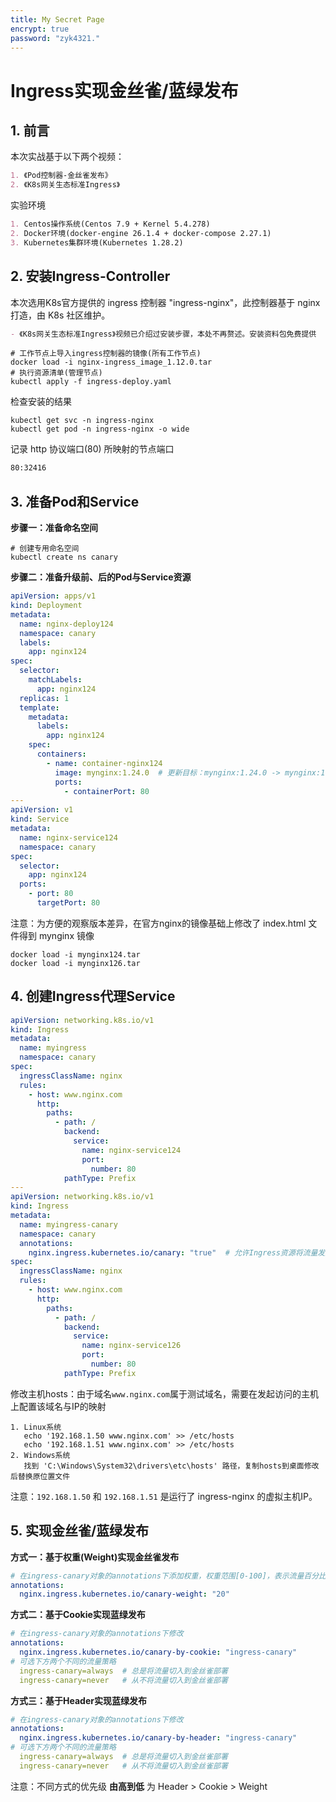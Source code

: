 ```yaml
---
title: My Secret Page
encrypt: true
password: "zyk4321."
---
```


# Ingress实现金丝雀/蓝绿发布

## 1. 前言

本次实战基于以下两个视频：

~~~markdown
1. 《Pod控制器-金丝雀发布》
2. 《K8s网关生态标准Ingress》
~~~

实验环境

~~~markdown
1. Centos操作系统(Centos 7.9 + Kernel 5.4.278)
2. Docker环境(docker-engine 26.1.4 + docker-compose 2.27.1)
3. Kubernetes集群环境(Kubernetes 1.28.2)
~~~

## 2. 安装Ingress-Controller

本次选用K8s官方提供的 ingress 控制器 "ingress-nginx"，此控制器基于 nginx 打造，由 K8s 社区维护。

~~~markdown
- 《K8s网关生态标准Ingress》视频已介绍过安装步骤，本处不再赘述。安装资料包免费提供
~~~

~~~shell
# 工作节点上导入ingress控制器的镜像(所有工作节点)
docker load -i nginx-ingress_image_1.12.0.tar
# 执行资源清单(管理节点)
kubectl apply -f ingress-deploy.yaml
~~~

检查安装的结果

~~~shell
kubectl get svc -n ingress-nginx
kubectl get pod -n ingress-nginx -o wide
~~~

记录 http 协议端口(80) 所映射的节点端口

~~~markdown
80:32416
~~~

## 3. 准备Pod和Service

**步骤一：准备命名空间**

~~~shell
# 创建专用命名空间
kubectl create ns canary
~~~

**步骤二：准备升级前、后的Pod与Service资源** 

~~~yaml
apiVersion: apps/v1
kind: Deployment
metadata:
  name: nginx-deploy124
  namespace: canary
  labels:
    app: nginx124
spec:
  selector:
    matchLabels:
      app: nginx124
  replicas: 1
  template:
    metadata:
      labels:
        app: nginx124
    spec:
      containers:
        - name: container-nginx124
          image: mynginx:1.24.0  # 更新目标：mynginx:1.24.0 -> mynginx:1.26.2
          ports:
            - containerPort: 80
---
apiVersion: v1
kind: Service
metadata:
  name: nginx-service124
  namespace: canary
spec:
  selector:
    app: nginx124
  ports:
    - port: 80
      targetPort: 80
~~~

注意：为方便的观察版本差异，在官方nginx的镜像基础上修改了 index.html 文件得到 mynginx 镜像

~~~shell
docker load -i mynginx124.tar
docker load -i mynginx126.tar
~~~



## 4. 创建Ingress代理Service

~~~yaml
apiVersion: networking.k8s.io/v1
kind: Ingress
metadata:
  name: myingress
  namespace: canary
spec:
  ingressClassName: nginx
  rules:
    - host: www.nginx.com
      http:
        paths:
          - path: /
            backend:
              service:        
                name: nginx-service124
                port: 
                  number: 80
            pathType: Prefix
---
apiVersion: networking.k8s.io/v1
kind: Ingress
metadata:
  name: myingress-canary
  namespace: canary
  annotations:
    nginx.ingress.kubernetes.io/canary: "true"  # 允许Ingress资源将流量发送到金丝雀部署
spec:
  ingressClassName: nginx
  rules:
    - host: www.nginx.com
      http:
        paths:
          - path: /
            backend:
              service:        
                name: nginx-service126
                port: 
                  number: 80
            pathType: Prefix
~~~

修改主机hosts：由于域名`www.nginx.com`属于测试域名，需要在发起访问的主机上配置该域名与IP的映射

~~~shell
1. Linux系统
   echo '192.168.1.50 www.nginx.com' >> /etc/hosts
   echo '192.168.1.51 www.nginx.com' >> /etc/hosts
2. Windows系统
   找到 'C:\Windows\System32\drivers\etc\hosts' 路径，复制hosts到桌面修改后替换原位置文件
~~~

注意：`192.168.1.50`  和 `192.168.1.51` 是运行了 ingress-nginx 的虚拟主机IP。

## 5. 实现金丝雀/蓝绿发布

**方式一：基于权重(Weight)实现金丝雀发布**

~~~yaml
# 在ingress-canary对象的annotations下添加权重，权重范围[0-100]，表示流量百分比
annotations:
  nginx.ingress.kubernetes.io/canary-weight: "20"
~~~

**方式二：基于Cookie实现蓝绿发布**

~~~yaml 
# 在ingress-canary对象的annotations下修改
annotations:
  nginx.ingress.kubernetes.io/canary-by-cookie: "ingress-canary"
# 可选下方两个不同的流量策略
  ingress-canary=always  # 总是将流量切入到金丝雀部署
  ingress-canary=never   # 从不将流量切入到金丝雀部署
~~~

**方式三：基于Header实现蓝绿发布**

~~~yaml
# 在ingress-canary对象的annotations下修改
annotations:
  nginx.ingress.kubernetes.io/canary-by-header: "ingress-canary"
# 可选下方两个不同的流量策略
  ingress-canary=always  # 总是将流量切入到金丝雀部署
  ingress-canary=never   # 从不将流量切入到金丝雀部署  
~~~

注意：不同方式的优先级 **由高到低** 为 Header > Cookie > Weight

 

